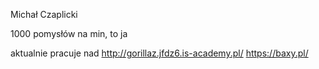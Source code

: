 Michał Czaplicki

1000 pomysłów na min, to ja

aktualnie pracuje nad
http://gorillaz.jfdz6.is-academy.pl/
https://baxy.pl/